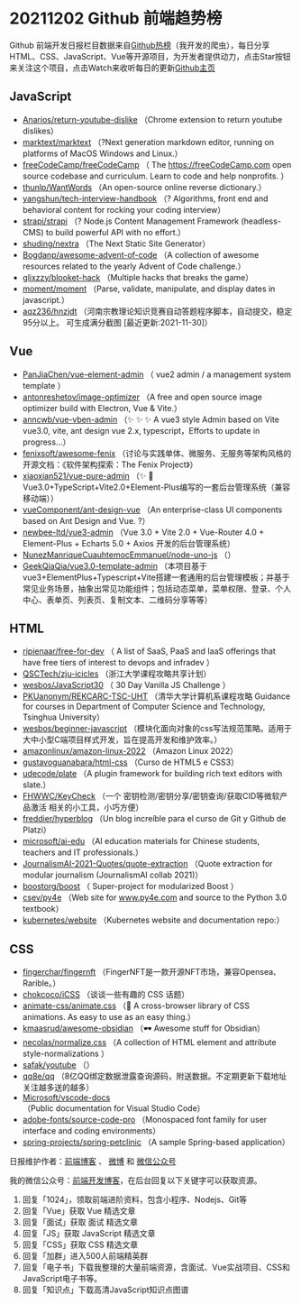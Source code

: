 # 20211202 Github 前端趋势榜

Github 前端开发日报栏目数据来自[Github热榜](http://news.caibaojian.com.cn/)（我开发的爬虫），每日分享HTML、CSS、JavaScript、Vue等开源项目，为开发者提供动力，点击Star按钮来关注这个项目，点击Watch来收听每日的更新[Github主页](https://github.com/kujian/githubTrending)
## JavaScript

* [Anarios/return-youtube-dislike](https://github.com/Anarios/return-youtube-dislike) （Chrome extension to return youtube dislikes）
* [marktext/marktext](https://github.com/marktext/marktext) （?Next generation markdown editor, running on platforms of MacOS Windows and Linux.）
* [freeCodeCamp/freeCodeCamp](https://github.com/freeCodeCamp/freeCodeCamp) （
        The <a href="https://freeCodeCamp.com">https://freeCodeCamp.com</a> open source codebase and curriculum. Learn to code and help nonprofits.
      ）
* [thunlp/WantWords](https://github.com/thunlp/WantWords) （An open-source online reverse dictionary.）
* [yangshun/tech-interview-handbook](https://github.com/yangshun/tech-interview-handbook) （? Algorithms, front end and behavioral content for rocking your coding interview）
* [strapi/strapi](https://github.com/strapi/strapi) （? Node.js Content Management Framework (headless-CMS) to build powerful API with no effort.）
* [shuding/nextra](https://github.com/shuding/nextra) （The Next Static Site Generator）
* [Bogdanp/awesome-advent-of-code](https://github.com/Bogdanp/awesome-advent-of-code) （A collection of awesome resources related to the yearly Advent of Code challenge.）
* [glixzzy/blooket-hack](https://github.com/glixzzy/blooket-hack) （Multiple hacks that breaks the game）
* [moment/moment](https://github.com/moment/moment) （Parse, validate, manipulate, and display dates in javascript.）
* [aqz236/hnzjdt](https://github.com/aqz236/hnzjdt) （河南宗教理论知识竞赛自动答题程序脚本，自动提交，稳定95分以上。 可生成满分截图 [最近更新:2021-11-30]）

## Vue

* [PanJiaChen/vue-element-admin](https://github.com/PanJiaChen/vue-element-admin) （
        vue2 admin / a management system template
      ）
* [antonreshetov/image-optimizer](https://github.com/antonreshetov/image-optimizer) （A free and open source image optimizer build with Electron, Vue &amp; Vite.）
* [anncwb/vue-vben-admin](https://github.com/anncwb/vue-vben-admin) （&#x2728; &#x2728; &#x2728; A vue3 style Admin based on Vite vue3.0, vite, ant design vue 2.x, typescript，Efforts to update in progress...）
* [fenixsoft/awesome-fenix](https://github.com/fenixsoft/awesome-fenix) （讨论与实践单体、微服务、无服务等架构风格的开源文档：《软件架构探索：The Fenix Project》）
* [xiaoxian521/vue-pure-admin](https://github.com/xiaoxian521/vue-pure-admin) （&#x2728; &#x1f680;Vue3.0+TypeScript+Vite2.0+Element-Plus编写的一套后台管理系统（兼容移动端））
* [vueComponent/ant-design-vue](https://github.com/vueComponent/ant-design-vue) （An enterprise-class UI components based on Ant Design and Vue. ?）
* [newbee-ltd/vue3-admin](https://github.com/newbee-ltd/vue3-admin) （Vue 3.0 + Vite 2.0 + Vue-Router 4.0 + Element-Plus + Echarts 5.0 + Axios 开发的后台管理系统）
* [NunezManriqueCuauhtemocEmmanuel/node-uno-js](https://github.com/NunezManriqueCuauhtemocEmmanuel/node-uno-js) （）
* [GeekQiaQia/vue3.0-template-admin](https://github.com/GeekQiaQia/vue3.0-template-admin) （本项目基于vue3+ElementPlus+Typescript+Vite搭建一套通用的后台管理模板；并基于常见业务场景，抽象出常见功能组件；包括动态菜单，菜单权限、登录、个人中心、表单页、列表页、复制文本、二维码分享等等）

## HTML

* [ripienaar/free-for-dev](https://github.com/ripienaar/free-for-dev) （
        A list of SaaS, PaaS and IaaS offerings that have free tiers of interest to devops and infradev
      ）
* [QSCTech/zju-icicles](https://github.com/QSCTech/zju-icicles) （浙江大学课程攻略共享计划）
* [wesbos/JavaScript30](https://github.com/wesbos/JavaScript30) （
        30 Day Vanilla JS Challenge
      ）
* [PKUanonym/REKCARC-TSC-UHT](https://github.com/PKUanonym/REKCARC-TSC-UHT) （清华大学计算机系课程攻略 Guidance for courses in Department of Computer Science and Technology, Tsinghua University）
* [wesbos/beginner-javascript](https://github.com/wesbos/beginner-javascript) （模块化面向对象的css写法规范策略。适用于大中小型C端项目样式开发，旨在提高开发和维护效率。）
* [amazonlinux/amazon-linux-2022](https://github.com/amazonlinux/amazon-linux-2022) （Amazon Linux 2022）
* [gustavoguanabara/html-css](https://github.com/gustavoguanabara/html-css) （Curso de HTML5 e CSS3）
* [udecode/plate](https://github.com/udecode/plate) （A plugin framework for building rich text editors with slate.）
* [FHWWC/KeyCheck](https://github.com/FHWWC/KeyCheck) （一个 密钥检测/密钥分享/密钥查询/获取CID等微软产品激活 相关的小工具，小巧方便）
* [freddier/hyperblog](https://github.com/freddier/hyperblog) （Un blog increíble para el curso de Git y Github de Platzi）
* [microsoft/ai-edu](https://github.com/microsoft/ai-edu) （AI education materials for Chinese students, teachers and IT professionals.）
* [JournalismAI-2021-Quotes/quote-extraction](https://github.com/JournalismAI-2021-Quotes/quote-extraction) （Quote extraction for modular journalism (JournalismAI collab 2021)）
* [boostorg/boost](https://github.com/boostorg/boost) （
        Super-project for modularized Boost
      ）
* [csev/py4e](https://github.com/csev/py4e) （Web site for <a href="http://www.py4e.com" rel="nofollow">www.py4e.com</a> and source to the Python 3.0 textbook）
* [kubernetes/website](https://github.com/kubernetes/website) （Kubernetes website and documentation repo:）

## CSS

* [fingerchar/fingernft](https://github.com/fingerchar/fingernft) （FingerNFT是一款开源NFT市场，兼容Opensea、Rarible。）
* [chokcoco/iCSS](https://github.com/chokcoco/iCSS) （谈谈一些有趣的 CSS 话题）
* [animate-css/animate.css](https://github.com/animate-css/animate.css) （&#x1f37f; A cross-browser library of CSS animations. As easy to use as an easy thing.）
* [kmaasrud/awesome-obsidian](https://github.com/kmaasrud/awesome-obsidian) （&#x1f576;&#xfe0f; Awesome stuff for Obsidian）
* [necolas/normalize.css](https://github.com/necolas/normalize.css) （A collection of HTML element and attribute style-normalizations
      ）
* [safak/youtube](https://github.com/safak/youtube) （）
* [qq8e/qq](https://github.com/qq8e/qq) （8亿QQ绑定数据泄露查询源码，附送数据。不定期更新下载地址 关注越多送的越多）
* [Microsoft/vscode-docs](https://github.com/Microsoft/vscode-docs) （Public documentation for Visual Studio Code）
* [adobe-fonts/source-code-pro](https://github.com/adobe-fonts/source-code-pro) （Monospaced font family for user interface and coding environments）
* [spring-projects/spring-petclinic](https://github.com/spring-projects/spring-petclinic) （A sample Spring-based application）


日报维护作者：[前端博客](http://caibaojian.com.cn/) 、 [微博](http://weibo.com/kujian) 和 [微信公众号](https://open.weixin.qq.com/qr/code?username=caibaojian_com)

我的微信公众号：[前端开发博客](https://open.weixin.qq.com/qr/code?username=caibaojian_com)，在后台回复以下关键字可以获取资源。

1. 回复「1024」，领取前端进阶资料，包含小程序、Nodejs、Git等
2. 回复「Vue」获取 Vue 精选文章
3. 回复「面试」获取 面试 精选文章
4. 回复「JS」获取 JavaScript 精选文章
5. 回复「CSS」获取 CSS 精选文章
6. 回复「加群」进入500人前端精英群
7. 回复「电子书」下载我整理的大量前端资源，含面试、Vue实战项目、CSS和JavaScript电子书等。
8. 回复「知识点」下载高清JavaScript知识点图谱